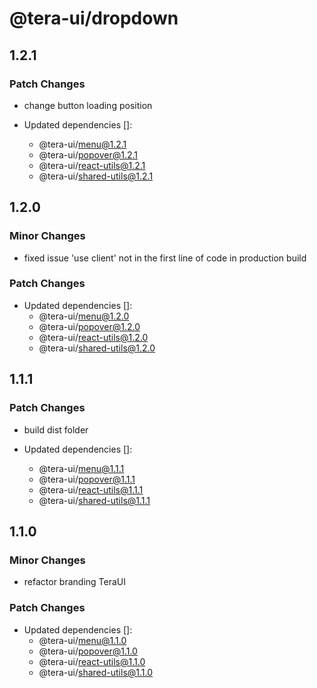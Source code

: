 # @tera-ui/dropdown

## 1.2.1

### Patch Changes

- change button loading position

- Updated dependencies []:
  - @tera-ui/menu@1.2.1
  - @tera-ui/popover@1.2.1
  - @tera-ui/react-utils@1.2.1
  - @tera-ui/shared-utils@1.2.1

## 1.2.0

### Minor Changes

- fixed issue 'use client' not in the first line of code in production build

### Patch Changes

- Updated dependencies []:
  - @tera-ui/menu@1.2.0
  - @tera-ui/popover@1.2.0
  - @tera-ui/react-utils@1.2.0
  - @tera-ui/shared-utils@1.2.0

## 1.1.1

### Patch Changes

- build dist folder

- Updated dependencies []:
  - @tera-ui/menu@1.1.1
  - @tera-ui/popover@1.1.1
  - @tera-ui/react-utils@1.1.1
  - @tera-ui/shared-utils@1.1.1

## 1.1.0

### Minor Changes

- refactor branding TeraUI

### Patch Changes

- Updated dependencies []:
  - @tera-ui/menu@1.1.0
  - @tera-ui/popover@1.1.0
  - @tera-ui/react-utils@1.1.0
  - @tera-ui/shared-utils@1.1.0
